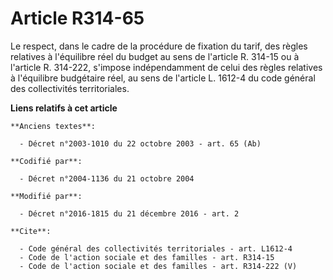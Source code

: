 # Article R314-65

Le respect, dans le cadre de la procédure de fixation du tarif, des règles relatives à l'équilibre réel du budget au sens de
l'article R. 314-15 ou à l'article R. 314-222, s'impose indépendamment de celui des règles relatives à l'équilibre budgétaire
réel, au sens de l'article L. 1612-4 du code général des collectivités territoriales.

**Liens relatifs à cet article**

	**Anciens textes**:

	  - Décret n°2003-1010 du 22 octobre 2003 - art. 65 (Ab)

	**Codifié par**:

	  - Décret n°2004-1136 du 21 octobre 2004

	**Modifié par**:

	  - Décret n°2016-1815 du 21 décembre 2016 - art. 2

	**Cite**:

	  - Code général des collectivités territoriales - art. L1612-4
	  - Code de l'action sociale et des familles - art. R314-15
	  - Code de l'action sociale et des familles - art. R314-222 (V)
